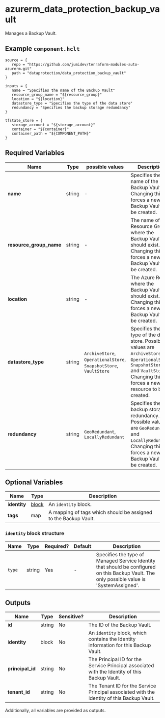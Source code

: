 # azurerm_data_protection_backup_vault

Manages a Backup Vault.

## Example `component.hclt`

```hcl
source = {
   repo = "https://github.com/jumidev/terraform-modules-auto-azurerm.git"   
   path = "dataprotection/data_protection_backup_vault"   
}

inputs = {
   name = "Specifies the name of the Backup Vault"   
   resource_group_name = "${resource_group}"   
   location = "${location}"   
   datastore_type = "Specifies the type of the data store"   
   redundancy = "Specifies the backup storage redundancy"   
}

tfstate_store = {
   storage_account = "${storage_account}"   
   container = "${container}"   
   container_path = "${COMPONENT_PATH}"   
}

```

## Required Variables

| Name | Type |  possible values |  Description |
| ---- | --------- |  ----------- | ----------- |
| **name** | string |  -  |  Specifies the name of the Backup Vault. Changing this forces a new Backup Vault to be created. | 
| **resource_group_name** | string |  -  |  The name of the Resource Group where the Backup Vault should exist. Changing this forces a new Backup Vault to be created. | 
| **location** | string |  -  |  The Azure Region where the Backup Vault should exist. Changing this forces a new Backup Vault to be created. | 
| **datastore_type** | string |  `ArchiveStore`, `OperationalStore`, `SnapshotStore`, `VaultStore`  |  Specifies the type of the data store. Possible values are `ArchiveStore`, `OperationalStore`, `SnapshotStore` and `VaultStore`. Changing this forces a new resource to be created. | 
| **redundancy** | string |  `GeoRedundant`, `LocallyRedundant`  |  Specifies the backup storage redundancy. Possible values are `GeoRedundant` and `LocallyRedundant`. Changing this forces a new Backup Vault to be created. | 

## Optional Variables

| Name | Type |  Description |
| ---- | --------- |  ----------- |
| **identity** | [block](#identity-block-structure) |  An `identity` block. | 
| **tags** | map |  A mapping of tags which should be assigned to the Backup Vault. | 

### `identity` block structure

| Name | Type | Required? | Default | Description |
| ---- | ---- | --------- | ------- | ----------- |
| `type` | string | Yes | - | Specifies the type of Managed Service Identity that should be configured on this Backup Vault. The only possible value is 'SystemAssigned'. |



## Outputs

| Name | Type | Sensitive? | Description |
| ---- | ---- | --------- | --------- |
| **id** | string | No  | The ID of the Backup Vault. | 
| **identity** | block | No  | An `identity` block, which contains the Identity information for this Backup Vault. | 
| **principal_id** | string | No  | The Principal ID for the Service Principal associated with the Identity of this Backup Vault. | 
| **tenant_id** | string | No  | The Tenant ID for the Service Principal associated with the Identity of this Backup Vault. | 

Additionally, all variables are provided as outputs.
